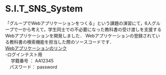 # S.I.T_SNS_System
「グループでWebアプリケーションをつくる」という課題の演習にて，6人グループで一から考えて，学生同士での不必要になった教科書の受け渡しを支援するWebアプリケーションを開発しました．
Webアプリケーションの登録されている教科書の検索機能を担当した際のソースコードです．  
[Webアプリケーションのリンク](http://160.16.141.77:51602/SIT_System/Login)  
-ログインテスト用  
　 学籍番号 ： AA12345  
　パスワード： password
